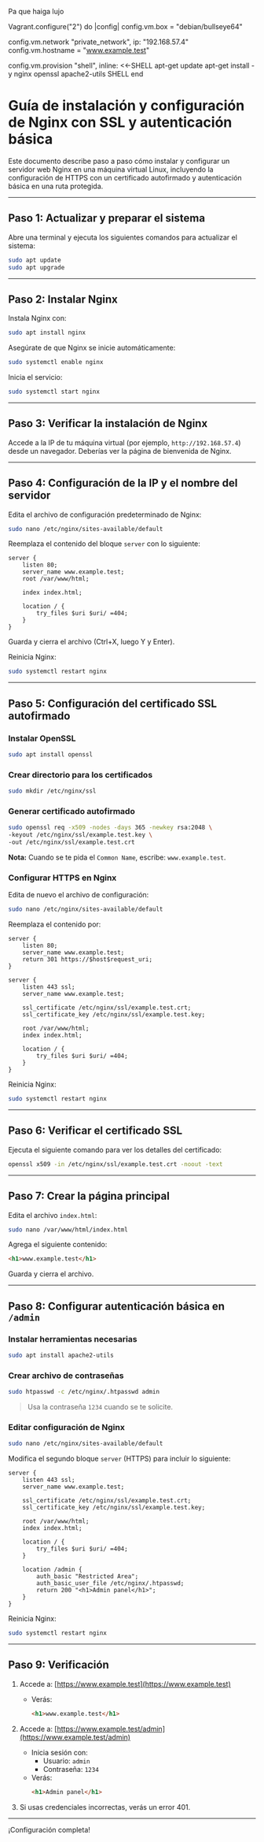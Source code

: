 Pa que haiga lujo

Vagrant.configure("2") do |config|
  config.vm.box = "debian/bullseye64"

  config.vm.network "private_network", ip: "192.168.57.4"
  config.vm.hostname = "www.example.test"

  config.vm.provision "shell", inline: <<-SHELL
    apt-get update
    apt-get install -y nginx openssl apache2-utils
  SHELL
end




# Guía de instalación y configuración de Nginx con SSL y autenticación básica

Este documento describe paso a paso cómo instalar y configurar un servidor web Nginx en una máquina virtual Linux, incluyendo la configuración de HTTPS con un certificado autofirmado y autenticación básica en una ruta protegida.

---

## Paso 1: Actualizar y preparar el sistema

Abre una terminal y ejecuta los siguientes comandos para actualizar el sistema:

```bash
sudo apt update
sudo apt upgrade
```

---

## Paso 2: Instalar Nginx

Instala Nginx con:

```bash
sudo apt install nginx
```

Asegúrate de que Nginx se inicie automáticamente:

```bash
sudo systemctl enable nginx
```

Inicia el servicio:

```bash
sudo systemctl start nginx
```

---

## Paso 3: Verificar la instalación de Nginx

Accede a la IP de tu máquina virtual (por ejemplo, `http://192.168.57.4`) desde un navegador. Deberías ver la página de bienvenida de Nginx.

---

## Paso 4: Configuración de la IP y el nombre del servidor

Edita el archivo de configuración predeterminado de Nginx:

```bash
sudo nano /etc/nginx/sites-available/default
```

Reemplaza el contenido del bloque `server` con lo siguiente:

```nginx
server {
    listen 80;
    server_name www.example.test;
    root /var/www/html;

    index index.html;

    location / {
        try_files $uri $uri/ =404;
    }
}
```

Guarda y cierra el archivo (Ctrl+X, luego Y y Enter).

Reinicia Nginx:

```bash
sudo systemctl restart nginx
```

---

## Paso 5: Configuración del certificado SSL autofirmado

### Instalar OpenSSL

```bash
sudo apt install openssl
```

### Crear directorio para los certificados

```bash
sudo mkdir /etc/nginx/ssl
```

### Generar certificado autofirmado

```bash
sudo openssl req -x509 -nodes -days 365 -newkey rsa:2048 \
-keyout /etc/nginx/ssl/example.test.key \
-out /etc/nginx/ssl/example.test.crt
```

**Nota:** Cuando se te pida el `Common Name`, escribe: `www.example.test`.

### Configurar HTTPS en Nginx

Edita de nuevo el archivo de configuración:

```bash
sudo nano /etc/nginx/sites-available/default
```

Reemplaza el contenido por:

```nginx
server {
    listen 80;
    server_name www.example.test;
    return 301 https://$host$request_uri;
}

server {
    listen 443 ssl;
    server_name www.example.test;

    ssl_certificate /etc/nginx/ssl/example.test.crt;
    ssl_certificate_key /etc/nginx/ssl/example.test.key;

    root /var/www/html;
    index index.html;

    location / {
        try_files $uri $uri/ =404;
    }
}
```

Reinicia Nginx:

```bash
sudo systemctl restart nginx
```

---

## Paso 6: Verificar el certificado SSL

Ejecuta el siguiente comando para ver los detalles del certificado:

```bash
openssl x509 -in /etc/nginx/ssl/example.test.crt -noout -text
```

---

## Paso 7: Crear la página principal

Edita el archivo `index.html`:

```bash
sudo nano /var/www/html/index.html
```

Agrega el siguiente contenido:

```html
<h1>www.example.test</h1>
```

Guarda y cierra el archivo.

---

## Paso 8: Configurar autenticación básica en `/admin`

### Instalar herramientas necesarias

```bash
sudo apt install apache2-utils
```

### Crear archivo de contraseñas

```bash
sudo htpasswd -c /etc/nginx/.htpasswd admin
```

> Usa la contraseña `1234` cuando se te solicite.

### Editar configuración de Nginx

```bash
sudo nano /etc/nginx/sites-available/default
```

Modifica el segundo bloque `server` (HTTPS) para incluir lo siguiente:

```nginx
server {
    listen 443 ssl;
    server_name www.example.test;

    ssl_certificate /etc/nginx/ssl/example.test.crt;
    ssl_certificate_key /etc/nginx/ssl/example.test.key;

    root /var/www/html;
    index index.html;

    location / {
        try_files $uri $uri/ =404;
    }

    location /admin {
        auth_basic "Restricted Area";
        auth_basic_user_file /etc/nginx/.htpasswd;
        return 200 "<h1>Admin panel</h1>";
    }
}
```

Reinicia Nginx:

```bash
sudo systemctl restart nginx
```

---

## Paso 9: Verificación

1. Accede a: [https://www.example.test](https://www.example.test)
   - Verás:  
     ```html
     <h1>www.example.test</h1>
     ```

2. Accede a: [https://www.example.test/admin](https://www.example.test/admin)
   - Inicia sesión con:
     - Usuario: `admin`
     - Contraseña: `1234`
   - Verás:
     ```html
     <h1>Admin panel</h1>
     ```

3. Si usas credenciales incorrectas, verás un error 401.

---

¡Configuración completa!
